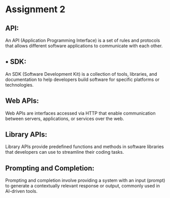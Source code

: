 # Assignment 2
 ## API: 
 An API (Application Programming Interface) is a set of rules and protocols that allows different software applications to communicate with each other.
 ## •	SDK: 
 An SDK (Software Development Kit) is a collection of tools, libraries, and documentation to help developers build software for specific platforms or technologies.
## Web APIs:
 Web APIs are interfaces accessed via HTTP that enable communication between servers, applications, or services over the web.
## Library APIs:
 Library APIs provide predefined functions and methods in software libraries that developers can use to streamline their coding tasks.
## Prompting and Completion:
 Prompting and completion involve providing a system with an input (prompt) to generate a contextually relevant response or output, commonly used in AI-driven tools.
